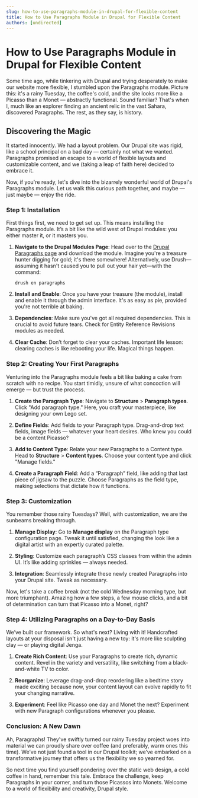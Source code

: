 ```yaml
---
slug: how-to-use-paragraphs-module-in-drupal-for-flexible-content
title: How to Use Paragraphs Module in Drupal for Flexible Content
authors: [undirected]
---
```



# How to Use Paragraphs Module in Drupal for Flexible Content

Some time ago, while tinkering with Drupal and trying desperately to make our website more flexible, I stumbled upon the Paragraphs module. Picture this: it's a rainy Tuesday, the coffee's cold, and the site looks more like a Picasso than a Monet — abstractly functional. Sound familiar? That's when I, much like an explorer finding an ancient relic in the vast Sahara, discovered Paragraphs. The rest, as they say, is history.

## Discovering the Magic

It started innocently. We had a layout problem. Our Drupal site was rigid, like a school principal on a bad day — certainly not what we wanted. Paragraphs promised an escape to a world of flexible layouts and customizable content, and we (taking a leap of faith here) decided to embrace it.

Now, if you're ready, let's dive into the bizarrely wonderful world of Drupal's Paragraphs module. Let us walk this curious path together, and maybe — just maybe — enjoy the ride.

### Step 1: Installation

First things first, we need to get set up. This means installing the Paragraphs module. It’s a bit like the wild west of Drupal modules: you either master it, or it masters you.

1. **Navigate to the Drupal Modules Page**: Head over to the [Drupal Paragraphs page](https://www.drupal.org/project/paragraphs) and download the module. Imagine you're a treasure hunter digging for gold; it's there somewhere! Alternatively, use Drush—assuming it hasn't caused you to pull out your hair yet—with the command:

   ```shell
   drush en paragraphs
   ```

2. **Install and Enable**: Once you have your treasure (the module), install and enable it through the admin interface. It's as easy as pie, provided you're not terrible at baking.

3. **Dependencies**: Make sure you've got all required dependencies. This is crucial to avoid future tears. Check for Entity Reference Revisions modules as needed.

4. **Clear Cache**: Don’t forget to clear your caches. Important life lesson: clearing caches is like rebooting your life. Magical things happen.

### Step 2: Creating Your First Paragraphs

Venturing into the Paragraphs module feels a bit like baking a cake from scratch with no recipe. You start timidly, unsure of what concoction will emerge — but trust the process.

1. **Create the Paragraph Type**: Navigate to **Structure** > **Paragraph types**. Click "Add paragraph type." Here, you craft your masterpiece, like designing your own Lego set.

2. **Define Fields**: Add fields to your Paragraph type. Drag-and-drop text fields, image fields — whatever your heart desires. Who knew you could be a content Picasso?

3. **Add to Content Type**: Relate your new Paragraphs to a Content type. Head to **Structure** > **Content types**. Choose your content type and click "Manage fields."

4. **Create a Paragraph Field**: Add a “Paragraph” field, like adding that last piece of jigsaw to the puzzle. Choose Paragraphs as the field type, making selections that dictate how it functions.

### Step 3: Customization

You remember those rainy Tuesdays? Well, with customization, we are the sunbeams breaking through.

1. **Manage Display**: Go to **Manage display** on the Paragraph type configuration page. Tweak it until satisfied, changing the look like a digital artist with an expertly curated palette.

2. **Styling**: Customize each paragraph’s CSS classes from within the admin UI. It’s like adding sprinkles — always needed.

3. **Integration**: Seamlessly integrate these newly created Paragraphs into your Drupal site. Tweak as necessary.

Now, let's take a coffee break (not the cold Wednesday morning type, but more triumphant). Amazing how a few steps, a few mouse clicks, and a bit of determination can turn that Picasso into a Monet, right?

### Step 4: Utilizing Paragraphs on a Day-to-Day Basis

We’ve built our framework. So what's next? Living with it! Handcrafted layouts at your disposal isn't just having a new toy: it's more like sculpting clay — or playing digital Jenga.

1. **Create Rich Content**: Use your Paragraphs to create rich, dynamic content. Revel in the variety and versatility, like switching from a black-and-white TV to color.

2. **Reorganize**: Leverage drag-and-drop reordering like a bedtime story made exciting because now, your content layout can evolve rapidly to fit your changing narrative.

3. **Experiment**: Feel like Picasso one day and Monet the next? Experiment with new Paragraph configurations whenever you please.

### Conclusion: A New Dawn

Ah, Paragraphs! They've swiftly turned our rainy Tuesday project woes into material we can proudly share over coffee (and preferably, warm ones this time). We’ve not just found a tool in our Drupal toolkit; we’ve embarked on a transformative journey that offers us the flexibility we so yearned for.

So next time you find yourself pondering over the static web design, a cold coffee in hand, remember this tale. Embrace the challenge, keep Paragraphs in your corner, and turn those Picassos into Monets. Welcome to a world of flexibility and creativity, Drupal style.